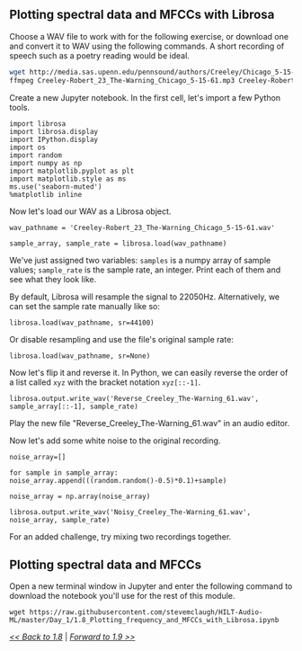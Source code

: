 ## Plotting spectral data and MFCCs with Librosa

<!--
with credit due to https://zenodo.org/record/58336#.V-rh7pMrKRu (https://zenodo.org/record/58336#.V-rh7pMrKRu)
-->


Choose a WAV file to work with for the following exercise, or download one and convert it to WAV using the following commands. A short recording of speech such as a poetry reading would be ideal.

```bash
wget http://media.sas.upenn.edu/pennsound/authors/Creeley/Chicago_5-15-61_Big-Table/Creeley-Robert_23_The-Warning_Chicago_5-15-61.mp3
ffmpeg Creeley-Robert_23_The-Warning_Chicago_5-15-61.mp3 Creeley-Robert_23_The-Warning_Chicago_5-15-61.wav
```

Create a new Jupyter notebook. In the first cell, let's import a few Python tools.

```
import librosa
import librosa.display
import IPython.display
import os
import random
import numpy as np
import matplotlib.pyplot as plt
import matplotlib.style as ms
ms.use('seaborn-muted')
%matplotlib inline
```

Now let's load our WAV as a Librosa object.

```
wav_pathname = 'Creeley-Robert_23_The-Warning_Chicago_5-15-61.wav'

sample_array, sample_rate = librosa.load(wav_pathname)
```

We've just assigned two variables: `samples` is a numpy array of sample values; `sample_rate` is the sample rate, an integer. Print each of them and see what they look like.

By default, Librosa will resample the signal to 22050Hz. Alternatively, we can set the sample rate manually like so:

```
librosa.load(wav_pathname, sr=44100)
```

Or disable resampling and use the file's original sample rate:

```
librosa.load(wav_pathname, sr=None)
```

Now let's flip it and reverse it. In Python, we can easily reverse the order of a list called `xyz` with the bracket notation `xyz[::-1]`.

```
librosa.output.write_wav('Reverse_Creeley_The-Warning_61.wav', sample_array[::-1], sample_rate)
```

Play the new file "Reverse_Creeley_The-Warning_61.wav" in an audio editor.

Now let's add some white noise to the original recording.

```
noise_array=[]

for sample in sample_array:
noise_array.append(((random.random()-0.5)*0.1)+sample)

noise_array = np.array(noise_array)

librosa.output.write_wav('Noisy_Creeley_The-Warning_61.wav', noise_array, sample_rate)
```

For an added challenge, try mixing two recordings together.

## Plotting spectral data and MFCCs

Open a new terminal window in Jupyter and enter the following command to download the notebook you'll use for the rest of this module.

```
wget https://raw.githubusercontent.com/stevemclaugh/HILT-Audio-ML/master/Day_1/1.8_Plotting_frequency_and_MFCCs_with_Librosa.ipynb
```


[*<< Back to 1.8*](1.8.md) | [*Forward to 1.9 >>*](1.9.md)
